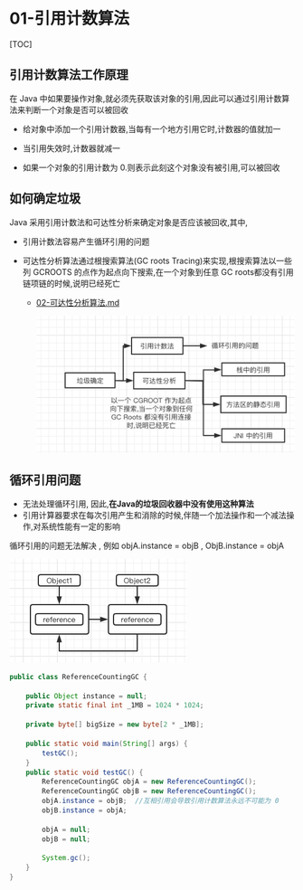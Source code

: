 # 01-引用计数算法

[TOC]

## 引用计数算法工作原理

在 Java 中如果要操作对象,就必须先获取该对象的引用,因此可以通过引用计数算法来判断一个对象是否可以被回收

- 给对象中添加一个引用计数器,当每有一个地方引用它时,计数器的值就加一

- 当引用失效时,计数器就减一

- 如果一个对象的引用计数为 0.则表示此刻这个对象没有被引用,可以被回收

## 如何确定垃圾

Java 采用引用计数法和可达性分析来确定对象是否应该被回收,其中,

- 引用计数法容易产生循环引用的问题

- 可达性分析算法通过根搜索算法(GC roots Tracing)来实现,根搜索算法以一些列 GCROOTS 的点作为起点向下搜索,在一个对象到任意 GC roots都没有引用链项链的时候,说明已经死亡

  - [02-可达性分析算法.md](02-可达性分析算法.md) 

    ![image-20200526211023099](../../assets/image-20200526211023099-3836277.png)

    

## 循环引用问题

- 无法处理循环引用, 因此,**在Java的垃圾回收器中没有使用这种算法**
- 引用计算器要求在每次引用产生和消除的时候,伴随一个加法操作和一个减法操作,对系统性能有一定的影响



循环引用的问题无法解决 , 例如 objA.instance = objB , ObjB.instance = objA

![image-20200526211647007](../../assets/image-20200526211647007.png)

```java
public class ReferenceCountingGC {

    public Object instance = null;
    private static final int _1MB = 1024 * 1024;

    private byte[] bigSize = new byte[2 * _1MB];

    public static void main(String[] args) {
        testGC();
    }
    public static void testGC() {
        ReferenceCountingGC objA = new ReferenceCountingGC();
        ReferenceCountingGC objB = new ReferenceCountingGC();
        objA.instance = objB;  //互相引用会导致引用计数算法永远不可能为 0
        objB.instance = objA;

        objA = null;
        objB = null;

        System.gc();
    }
}
```

